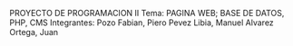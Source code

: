 PROYECTO DE PROGRAMACION II
Tema: PAGINA WEB; BASE DE DATOS, PHP, CMS
Integrantes: Pozo Fabian, Piero
             Pevez Libia, Manuel
             Alvarez Ortega, Juan
